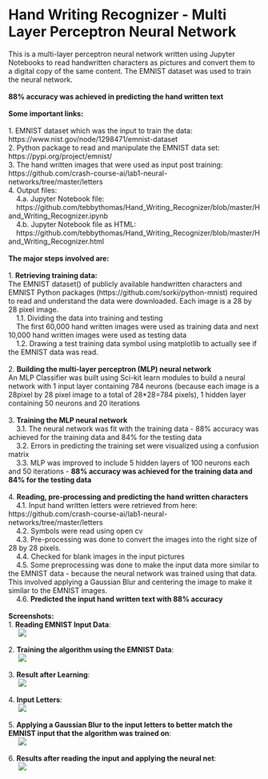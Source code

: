 # Hand Writing Recognizer - Multi Layer Perceptron Neural Network
<p>
This is a multi-layer perceptron neural network written using Jupyter Notebooks to read handwritten characters as pictures and convert them to a digital copy of the same content. The EMNIST dataset was used to train the neural network.<br />
<br /> <b>88% accuracy was achieved in predicting the hand written text</b>
<br />
<br />
<b>Some important links:</b>
<br />
<br />
1. EMNIST dataset which was the input to train the data:
<br />
https://www.nist.gov/node/1298471/emnist-dataset
<br />
2. Python package to read and manipulate the EMNIST data set:
<br />
https://pypi.org/project/emnist/
<br />
3. The hand written images that were used as input post training:
<br />
https://github.com/crash-course-ai/lab1-neural-networks/tree/master/letters
<br />
4. Output files:
<br />
&nbsp;&nbsp;&nbsp;&nbsp;4.a. Jupyter Notebook file:<br />
&nbsp;&nbsp;&nbsp;&nbsp;https://github.com/tebbythomas/Hand_Writing_Recognizer/blob/master/Hand_Writing_Recognizer.ipynb
<br />
&nbsp;&nbsp;&nbsp;&nbsp;4.b. Jupyter Notebook file as HTML:<br />
&nbsp;&nbsp;&nbsp;&nbsp;https://github.com/tebbythomas/Hand_Writing_Recognizer/blob/master/Hand_Writing_Recognizer.html
<br />
<br />
<b>The major steps involved are:</b>
<br />
<br />
1. <b>Retrieving training data:</b>
<br />
The EMNIST dataset() of publicly available handwritten characters and EMNIST Python packages (https://github.com/sorki/python-mnist) required to read and understand the data were downloaded. Each image is a 28 by 28 pixel image.
<br />
&nbsp;&nbsp;&nbsp;&nbsp;1.1. Dividing the data into training and testing
<br />
&nbsp;&nbsp;&nbsp;&nbsp;The first 60,000 hand written images were used as training data and next 10,000 hand written images were used as testing data
<br />
&nbsp;&nbsp;&nbsp;&nbsp;1.2. Drawing a test training data symbol using matplotlib to actually see if the EMNIST data was read.
<br />
<br />
2. <b>Building the multi-layer perceptron (MLP) neural network</b>
<br />
An MLP Classifier was built using Sci-kit learn modules to build a neural network with 1 input layer containing 784 neurons (because each image is a 28pixel by 28 pixel image to a total of 28*28=784 pixels),  1 hidden layer containing 50 neurons and 20 iterations
<br />
<br />
3. <b>Training the MLP neural network </b>
<br />
&nbsp;&nbsp;&nbsp;&nbsp;3.1. The neural network was fit with the training data - 88% accuracy was achieved for the training data and 84% for the testing data
<br />
&nbsp;&nbsp;&nbsp;&nbsp;3.2. Errors in predicting the training set were visualized using a confusion matrix
<br />
&nbsp;&nbsp;&nbsp;&nbsp;3.3. MLP was improved to include 5 hidden layers of 100 neurons each and 50 iterations - <b>88% accuracy was achieved for the training data and 84% for the testing data</b>
<br />
<br />
4. <b>Reading, pre-processing and predicting the hand written characters</b>
<br />
&nbsp;&nbsp;&nbsp;&nbsp;4.1. Input hand written letters were retrieved from here: https://github.com/crash-course-ai/lab1-neural-networks/tree/master/letters
<br />
&nbsp;&nbsp;&nbsp;&nbsp;4.2. Symbols were read using open cv
<br />
&nbsp;&nbsp;&nbsp;&nbsp;4.3. Pre-processing was done to convert the images into the right size of 28 by 28 pixels.
    <br />
&nbsp;&nbsp;&nbsp;&nbsp;4.4. Checked for blank images in the input pictures
    <br />
&nbsp;&nbsp;&nbsp;&nbsp;4.5. Some preprocessing was done to make the input data more similar to the EMNIST data -  because the neural network was trained using that data.
<br /> This involved applying a Gaussian Blur and centering the image to make it similar to the EMNIST images.
<br />
&nbsp;&nbsp;&nbsp;&nbsp;4.6. <b>Predicted the input hand written text with 88% accuracy</b>
<br />
<br />
<b>Screenshots:</b>
<br />
1. <b>Reading EMNIST Input Data</b>:
<br />
<img src="https://github.com/tebbythomas/Hand_Writing_Recognizer/blob/master/Screenshots/EMNIST_Input_Hand_Writing_Proj.png" hspace="20">
<br />
<br />
2. <b>Training the algorithm using the EMNIST Data</b>:
<br />
<img src="https://github.com/tebbythomas/Hand_Writing_Recognizer/blob/master/Screenshots/Training_MLP-Hand_Writing_Proj.png" hspace="20">
<br />
<br />
3. <b>Result after Learning</b>:
<br />
<img src="https://github.com/tebbythomas/Hand_Writing_Recognizer/blob/master/Screenshots/Training_Result-MLP-Hand_Writing_Proj.png" hspace="20">
<br />
<br />
4. <b>Input Letters</b>:
<br />
<img src="https://github.com/tebbythomas/Hand_Writing_Recognizer/blob/master/Screenshots/Input-Letters-Hand_Writing_Proj.png" hspace="20">
<br />
<br />
5. <b>Applying a Gaussian Blur to the input letters to better match the EMNIST input that the algorithm was trained on</b>:
<br />
<img src="https://github.com/tebbythomas/Hand_Writing_Recognizer/blob/master/Screenshots/Applying_Gaussian_Blur-Input-Hand_Writing_Proj.png" hspace="20">
<br />
<br />
6. <b>Results after reading the input and applying the neural net</b>:
<br />
<img src="https://github.com/tebbythomas/Hand_Writing_Recognizer/blob/master/Screenshots/Output-Characters_Recognized.png" hspace="20">
<br />
<br />
